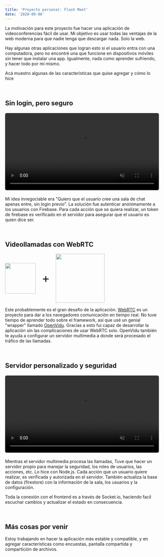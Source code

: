 ```yaml
---
title: 'Proyecto personal: Flash Meet'
date: '2020-09-06'
---
```


La motivación para este proyecto fue hacer una aplicación de videoconferencias fácil de usar. Mi objetivo es usar todas las ventajas de la web moderna para que nadie tenga que descargar nada. Solo la web.

Hay algunas otras aplicaciones que logran esto si el usuario entra con una computadora, pero no encontré una que funcione en dispositivos móviles sin tener que instalar una app. Igualmente, nada como aprender sufriendo, y hacer todo por mí mismo.

Acá muestro algunas de las características que quise agregar y cómo lo hice

<br>

## Sin login, pero seguro
<figure class="video_container" style="width: 100%; max-width: 550px; margin: 20px 0;">
  <video muted="true" autoplay="true" loop style="width: 100%; border-radius: 5px;">
    <source src="/videos/flash-meet.mp4" type="video/mp4">
  </video>
</figure>

Mi idea innegociable era "Quiero que el usuario cree una sala de chat apenas entre, sin login previo". La solución fue autenticar anónimamente a los usuarios con Firebase. Para cada acción que se quiera realizar, un token de firebase es verificado en el servidor para asegurar que el usuario es quien dice ser.

<br>

## Videollamadas con WebRTC
<div style="display: flex; align-items:center;">
  <img src="/images/logos/webrtc.svg" style="width: 100px">
  <div style="margin: 0 20px; font-size: 2.5rem;">+</div>
  <img src="/images/logos/openvidu.png" style="width: 160px">
</div> 

Este probablemente es el gran desafío de la aplicación. [WebRTC](https://webrtc.org/) es un proyecto para dar a los navegadores comunicación en tiempo real. No tuve tiempo de aprender todo sobre el framework, así que usé un genial "wrapper" llamado [OpenVidu](https://openvidu.io/). Gracias a esto fui capaz de desarrollar la aplicación sin las complicaciones de usar WebRTC solo. OpenVidu también te ayuda a configurar un servidor multimedia a donde será procesado el tráfico de las llamadas. 

<br>

## Servidor personalizado y seguridad
<figure class="video_container" style="width: 100%; max-width: 550px; margin: 20px 0;">
  <video muted="true" autoplay="true" loop style="width: 100%; border-radius: 5px;">
    <source src="/videos/flash-meet-security.mp4" type="video/mp4">
  </video>
</figure>

Mientras el servidor multimedia procesa las llamadas, Tuve que hacer un servidor propio para manejar la seguridad, los roles de usuarios, las acciones, etc. Lo hice con Node.js. Cada acción que un usuario quiere realizar, es verificada y autorizada en el servidor. También actualiza la base de datos (firestore) con la información de la sala, los usuarios y la configuración.

Toda la conexión con el frontend es a través de Socket.io, haciendo facil escuchar cambios y actualizar el estado en consecuencia.

<br>

## Más cosas por venir

Estoy trabajando en hacer la aplicación más estable y compatible, y en agregar características como encuestas, pantalla compartida y compartición de archivos.
